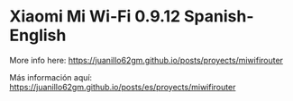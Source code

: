 # Xiaomi Mi Wi-Fi 0.9.12 Spanish-English

More info here: https://juanillo62gm.github.io/posts/proyects/miwifirouter

Más información aquí: https://juanillo62gm.github.io/posts/es/proyects/miwifirouter
